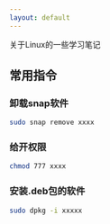 ```yaml
---
layout: default
---
```


关于Linux的一些学习笔记


## 常用指令
### 卸载snap软件

``` bash
sudo snap remove xxxx
```

### 给开权限

``` bash
chmod 777 xxxx
```

### 安装.deb包的软件

``` bash
sudo dpkg -i xxxxx
```
